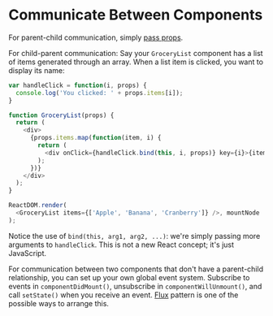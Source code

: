 # Communicate Between Components

For parent-child communication, simply [pass props](../docs/04-multiple-components.md).

For child-parent communication:
Say your `GroceryList` component has a list of items generated through an array. When a list item is clicked, you want to display its name:

```js
var handleClick = function(i, props) {
  console.log('You clicked: ' + props.items[i]);
}

function GroceryList(props) {  
  return (
    <div>
      {props.items.map(function(item, i) {
        return (
          <div onClick={handleClick.bind(this, i, props)} key={i}>{item}</div>
        );
      })}
    </div>
  );
}

ReactDOM.render(
  <GroceryList items={['Apple', 'Banana', 'Cranberry']} />, mountNode
);
```

Notice the use of `bind(this, arg1, arg2, ...)`: we're simply passing more arguments to `handleClick`. This is not a new React concept; it's just JavaScript.

For communication between two components that don't have a parent-child relationship, you can set up your own global event system. Subscribe to events in `componentDidMount()`, unsubscribe in `componentWillUnmount()`, and call `setState()` when you receive an event. [Flux](https://facebook.github.io/flux/) pattern is one of the possible ways to arrange this.
